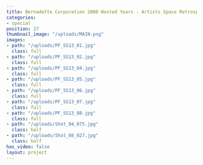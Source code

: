 ```yaml
---
title: Bernadette Corporation 2000 Wasted Years - Artists Space Retrospective
categories:
- special
position: 27
thumbnail_image: "/uploads/MAIN.png"
images:
- path: "/uploads/PF_SS13_01.jpg"
  class: full
- path: "/uploads/PF_SS13_02.jpg"
  class: full
- path: "/uploads/PF_SS13_04.jpg"
  class: full
- path: "/uploads/PF_SS13_05.jpg"
  class: full
- path: "/uploads/PF_SS13_06.jpg"
  class: full
- path: "/uploads/PF_SS13_07.jpg"
  class: full
- path: "/uploads/PF_SS13_08.jpg"
  class: full
- path: "/uploads/Shot_04_075.jpg"
  class: half
- path: "/uploads/Shot_08_027.jpg"
  class: half
has_video: false
layout: project
---
```


